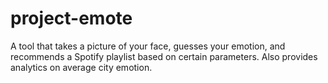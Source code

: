 # project-emote
A tool that takes a picture of your face, guesses your emotion, and recommends a Spotify playlist based on certain parameters. Also provides analytics on average city emotion. 
